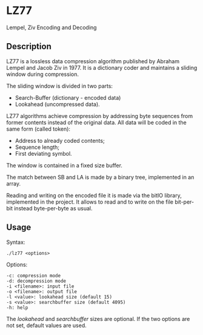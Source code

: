 # LZ77
Lempel, Ziv Encoding and Decoding

## Description
LZ77 is a lossless data compression algorithm published by Abraham Lempel 
and Jacob Ziv in 1977. It is a dictionary coder and maintains a sliding window 
during compression.

The sliding window is divided in two parts: 
- Search-Buffer (dictionary - encoded data)
- Lookahead (uncompressed data).

LZ77 algorithms achieve compression by addressing byte sequences from former contents 
instead of the original data. All data will be coded in the same form (called token):
- Address to already coded contents; 
- Sequence length; 
- First deviating symbol.

The window is contained in a fixed size buffer.

The match between SB and LA is made by a binary tree, implemented in an array.

Reading and writing on the encoded file it is made via the bitIO library, implemented in the project. It allows to read and to write on the file bit-per-bit instead byte-per-byte as usual.

## Usage
Syntax:
```
./lz77 <options>
```
Options:  
```
-c: compression mode
-d: decompression mode
-i <filename>: input file
-o <filename>: output file
-l <value>: lookahead size (default 15)
-s <value>: searchbuffer size (default 4095)
-h: help
```
The *lookahead* and *searchbuffer* sizes are optional. If the two options are not set, default values are used.
